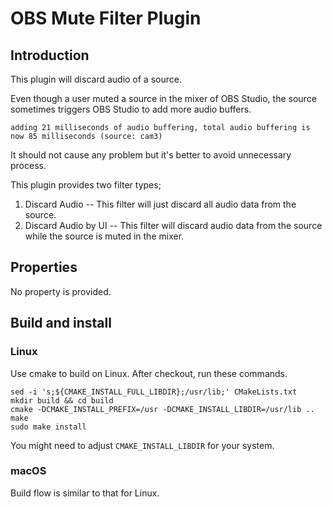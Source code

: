 # OBS Mute Filter Plugin

## Introduction

This plugin will discard audio of a source.

Even though a user muted a source in the mixer of OBS Studio,
the source sometimes triggers OBS Studio to add more audio buffers.
```
adding 21 milliseconds of audio buffering, total audio buffering is now 85 milliseconds (source: cam3)
```
It should not cause any problem but it's better to avoid unnecessary process.

This plugin provides two filter types;
1. Discard Audio --
   This filter will just discard all audio data from the source.
2. Discard Audio by UI --
   This filter will discard audio data from the source while the source is muted in the mixer.

## Properties

No property is provided.

## Build and install
### Linux
Use cmake to build on Linux. After checkout, run these commands.
```
sed -i 's;${CMAKE_INSTALL_FULL_LIBDIR};/usr/lib;' CMakeLists.txt
mkdir build && cd build
cmake -DCMAKE_INSTALL_PREFIX=/usr -DCMAKE_INSTALL_LIBDIR=/usr/lib ..
make
sudo make install
```
You might need to adjust `CMAKE_INSTALL_LIBDIR` for your system.

### macOS
Build flow is similar to that for Linux.
